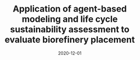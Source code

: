 ---
title: "Application of agent-based modeling and life cycle sustainability assessment to evaluate biorefinery placement"
collection: publications
permalink: 
excerpt: 'Biofuels, such as those derived from woody biomass, are being developed as one part of a renewable energy portfolio; however, it remains unclear if they can be sustainably developed. This manuscript demonstrates that the use of agent-based modeling (ABM) and life cycle sustainability assessment (LCSA) as part of an integrated methodology allows for robust assessment of the possible impacts. A case study of a proposed biorefinery in Ontonagon, Michigan, USA is conducted. In the case study, ABM is used to project the harvest decision making of forest owners and loggers to determine if they were willing to harvest and supply woody biomass to the biorefinery under several different price points. The results from the ABM were used to inform inventory data for projections of environmental impacts, along with projected impacts for economic and social concerns. The results of the case study show that while Ontonagon is a promising site for a biorefinery, the quantity of woody biomass delivered is a concern along with potential impacts to wetlands in the region. Ultimately, this case study suggestions that the integration of ABM and LCSA may be effective the assessment of other biorefineries.'
date: 2020-12-01
venue: 'Biomass and Bioenergy'
paperurl: 'https://doi.org/10.1016/j.biombioe.2020.105916'
paperdownload: 'files/1-s2.0-S095758201932470X-main.pdf'
citation: 'Zupko, R. (2021). Application of agent-based modeling and life cycle sustainability assessment to evaluate biorefinery placement. <i>Biomass and Bioenergy</i>, 144, 105916.'
---